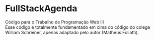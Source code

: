 # FullStackAgenda

Código para o Trabalho de Programação Web III <br/>
Esse código é totalmente fundamentado em cima do código do colega William Schreiner, apenas adaptado pelo autor (Matheus Foliatti).
